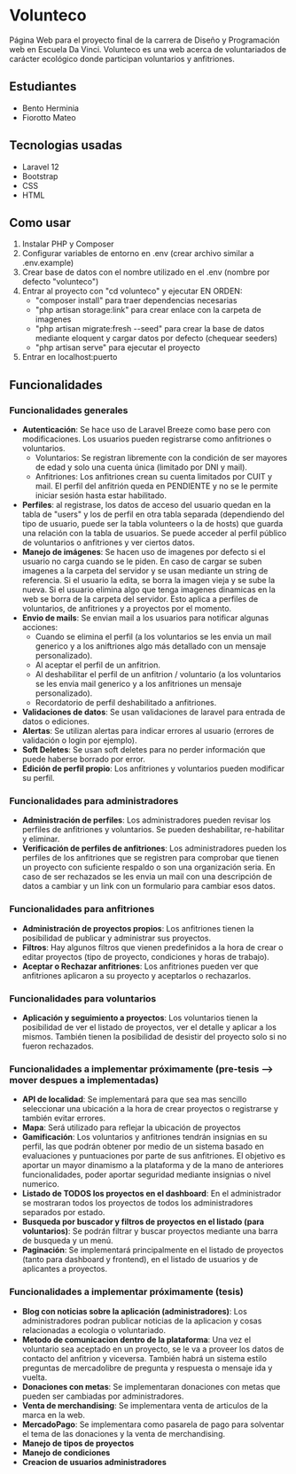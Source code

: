 # Volunteco

Página Web para el proyecto final de la carrera de Diseño y Programación web en Escuela Da Vinci.
Volunteco es una web acerca de voluntariados de carácter ecológico donde participan voluntarios y anfitriones.

## Estudiantes

- Bento Herminia
- Fiorotto Mateo

## Tecnologias usadas

- Laravel 12
- Bootstrap
- CSS
- HTML

## Como usar

1. Instalar PHP y Composer
2. Configurar variables de entorno en .env (crear archivo similar a .env.example)
3. Crear base de datos con el nombre utilizado en el .env (nombre por defecto "volunteco")
4. Entrar al proyecto con "cd volunteco" y ejecutar EN ORDEN:
    - "composer install" para traer dependencias necesarias
    - "php artisan storage:link" para crear enlace con la carpeta de imagenes
    - "php artisan migrate:fresh --seed" para crear la base de datos mediante eloquent y cargar datos por defecto (chequear seeders)
    - "php artisan serve" para ejecutar el proyecto
5. Entrar en localhost:puerto

## Funcionalidades

### Funcionalidades generales

- **Autenticación**: Se hace uso de Laravel Breeze como base pero con modificaciones. Los usuarios pueden registrarse como anfitriones o voluntarios.
    - Voluntarios: Se registran libremente con la condición de ser mayores de edad y solo una cuenta única (limitado por DNI y mail).
    - Anfitriones: Los anfitriones crean su cuenta limitados por CUIT y mail. El perfil del anfitrión queda en PENDIENTE y no se le permite iniciar sesión hasta estar habilitado.
- **Perfiles**: al registrase, los datos de acceso del usuario quedan en la tabla de "users" y los de perfil en otra tabla separada (dependiendo del tipo de usuario, puede ser la tabla volunteers o la de hosts) que guarda una relación con la tabla de usuarios. Se puede acceder al perfil público de voluntarios o anfitriones y ver ciertos datos.
- **Manejo de imágenes**: Se hacen uso de imagenes por defecto si el usuario no carga cuando se le piden. En caso de cargar se suben imagenes a la carpeta del servidor y se usan mediante un string de referencia. Si el usuario la edita, se borra la imagen vieja y se sube la nueva. Si el usuario elimina algo que tenga imagenes dinamicas en la web se borra de la carpeta del servidor. Esto aplica a perfiles de voluntarios, de anfitriones y a proyectos por el momento.
- **Envio de mails**: Se envian mail a los usuarios para notificar algunas acciones:
    - Cuando se elimina el perfil (a los voluntarios se les envia un mail generico y a los aniftriones algo más detallado con un mensaje personalizado).
    - Al aceptar el perfil de un anfitrion.
    - Al deshabilitar el perfil de un anfitrion / voluntario (a los voluntarios se les envia mail generico y a los anfitriones un mensaje personalizado).
    - Recordatorio de perfil deshabilitado a anfitriones.
- **Validaciones de datos**: Se usan validaciones de laravel para entrada de datos o ediciones.
- **Alertas**: Se utilizan alertas para indicar errores al usuario (errores de validación o login por ejemplo).
- **Soft Deletes**: Se usan soft deletes para no perder información que puede haberse borrado por error.
- **Edición de perfil propio**: Los anfitriones y voluntarios pueden modificar su perfil.

### Funcionalidades para administradores
- **Administración de perfiles**: Los administradores pueden revisar los perfiles de anfitriones y voluntarios. Se pueden deshabilitar, re-habilitar y eliminar.
- **Verificación de perfiles de anfitriones**: Los administradores pueden los perfiles de los anfitriones que se registren para comprobar que tienen un proyecto con suficiente respaldo o son una organización seria. En caso de ser rechazados se les envia un mail con una descripción de datos a cambiar y un link con un formulario para cambiar esos datos.

### Funcionalidades para anfitriones
- **Administración de proyectos propios**: Los anfitriones tienen la posibilidad de publicar y administrar sus proyectos.
- **Filtros**: Hay algunos filtros que vienen predefinidos a la hora de crear o editar proyectos (tipo de proyecto, condiciones y horas de trabajo).
- **Aceptar o Rechazar anfitriones**: Los anfitriones pueden ver que anfitriones aplicaron a su proyecto y aceptarlos o rechazarlos.

### Funcionalidades para voluntarios
- **Aplicación y seguimiento a proyectos**: Los voluntarios tienen la posibilidad de ver el listado de proyectos, ver el detalle y aplicar a los mismos. También tienen la posibilidad de desistir del proyecto solo si no fueron rechazados.

### Funcionalidades a implementar próximamente (pre-tesis --> mover despues a implementadas)
- **API de localidad**: Se implementará para que sea mas sencillo seleccionar una ubicación a la hora de crear proyectos o registrarse y también evitar errores. 
- **Mapa**: Será utilizado para reflejar la ubicación de proyectos
- **Gamificación**: Los voluntarios y anfitriones tendrán insignias en su perfil, las que podrán obtener por medio de un sistema basado en evaluaciones y puntuaciones por parte de sus anfitriones. El objetivo es aportar un mayor dinamismo a la plataforma y de la mano de anteriores funcionalidades, poder aportar seguridad mediante insignias o nivel numerico.
- **Listado de TODOS los proyectos en el dashboard**: En el administrador se mostraran todos los proyectos de todos los administradores separados por estado.
- **Busqueda por buscador y filtros de proyectos en el listado (para voluntarios)**: Se podrán filtrar y buscar proyectos mediante una barra de busqueda y un menú.
- **Paginación**: Se implementará principalmente en el listado de proyectos (tanto para dashboard y frontend), en el listado de usuarios y de aplicantes a proyectos.

### Funcionalidades a implementar próximamente (tesis)
- **Blog con noticias sobre la aplicación (administradores)**: Los administradores podran publicar noticias de la aplicacion y cosas relacionadas a ecologia o voluntariado.
- **Metodo de comunicacion dentro de la plataforma**: Una vez el voluntario sea aceptado en un proyecto, se le va a proveer los datos de contacto del anfitrion y viceversa. También habrá un sistema estilo preguntas de mercadolibre de pregunta y respuesta o mensaje ida y vuelta.
- **Donaciones con metas**: Se implementaran donaciones con metas que pueden ser cambiadas por administradores.
- **Venta de merchandising**: Se implementara venta de articulos de la marca en la web.
- **MercadoPago**: Se implementara como pasarela de pago para solventar el tema de las donaciones y la venta de merchandising.
- **Manejo de tipos de proyectos**
- **Manejo de condiciones**
- **Creacion de usuarios administradores**

